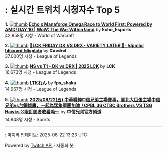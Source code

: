 # : 실시간 트위치 시청자수 Top 5

**1.** [![thumb](https://static-cdn.jtvnw.net/previews-ttv/live_user_echo_esports-320x180.jpg)](https://twitch.tv/Echo_Esports)
**[Echo x Manaforge Omega Race to World First: Powered by AMD! DAY 10 | WoW: The War Within !amd](https://twitch.tv/Echo_Esports)** by **Echo_Esports**<br>42,858명 시청  - World of Warcraft

**2.** [![thumb](https://static-cdn.jtvnw.net/previews-ttv/live_user_caedrel-320x180.jpg)](https://twitch.tv/Caedrel)
**[🔴LCK FRIDAY DK VS DRX - VARIETY LATER 🔴-  !dpmlol !discord !displate](https://twitch.tv/Caedrel)** by **Caedrel**<br>37,000명 시청  - League of Legends

**3.** [![thumb](https://static-cdn.jtvnw.net/previews-ttv/live_user_lck-320x180.jpg)](https://twitch.tv/LCK)
**[NS vs T1 - DK vs DRX | 2025 LCK](https://twitch.tv/LCK)** by **LCK**<br>16,673명 시청  - League of Legends

**4.** [![thumb](https://static-cdn.jtvnw.net/previews-ttv/live_user_fps_shaka-320x180.jpg)](https://twitch.tv/fps_shaka)
**[LTKれん](https://twitch.tv/fps_shaka)** by **fps_shaka**<br>14,967명 시청  - League of Legends

**5.** [![thumb](https://static-cdn.jtvnw.net/previews-ttv/live_user_brothers_baseball-320x180.jpg)](https://twitch.tv/中信兄弟官方頻道)
**[2025/08/22(五) 中華職棒中信兄弟主場賽事，臺北大巨蛋主場中信兄弟vs台鋼雄鷹，一起為猛象軍團加油！CPBL 36  CTBC Brothers VS TSG Hawks ⚾️限訂閱者收看呦～](https://twitch.tv/中信兄弟官方頻道)** by **中信兄弟官方頻道**<br>14,848명 시청  - Sports


---
: 마지막 업데이트: 2025-08-22 13:23 UTC

Powered by [Twitch API](https://dev.twitch.tv/docs/api/reference) · 자동화 봇